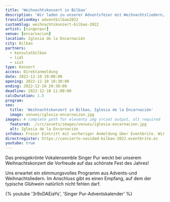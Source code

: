 ```yaml
---
title: 'Weihnachtskonzert in Bilbao'
description: 'Wir laden zu unserer Adventsfeier mit Weihnachtsliedern, deutschen Gewürzsüßigkeiten und deutschem Glühwein ein.'
translationKey: adventbilbao2022
customSlug: weihnachtskonzert-bilbao-2022
artist: [singerpur]
venue: [encarnacion]
location: Iglesia de la Encarnación
city: Bilbao
partners:
  - konsulatbilbao
  - lidl
  - sixt
type: Konzert
access: Direktanmeldung
date: 2022-12-10 19:00:00
opening: 2022-12-10 18:30:00
ending: 2022-12-10 20:30:00
deadline: 2022-12-10 11:00:00
calcDuration: 1.5
program:
seo:
  title: 'Weihnachtskonzert in Bilbao, Iglesia de la Encarnación'
  image: venues/iglesia-encarnacion.jpg
images: # complete path for eleventy img srcset output, alt required
  featured: ./src/assets/images/venues/iglesia-encarnacion.jpg
  alt: Iglesia de la Encarnación
infobox: Freier Eintritt mit vorheriger Anmeldung über Eventbrite. Wir freuen uns über eine kleine Spende für den Veranstaltungsort.
directregister: https://concierto-navidad-bilbao-2022.eventbrite.es
youtube: true
---
```


Das preisgekrönte Vokalensemble Singer Pur weckt bei unserem Weihnachtskonzert die Vorfreude auf das schönste Fest des Jahres!

Uns erwartet ein stimmungsvolles Programm aus Advents-und Weihnachtsliedern. Im Anschluss gibt es einen Empfang, auf dem der typische Glühwein natürlich nicht fehlen darf.

{% youtube '3r9xDAEiaYs', 'Singer Pur-Adventskalender' %}
